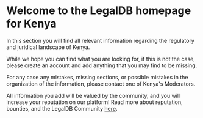 <!-- TITLE: Kenya -->
<!-- SUBTITLE: Welcome to the legalDB home of Kenya -->

# Welcome to the LegalDB homepage for Kenya

In this section you will find all relevant information regarding the regulatory and juridical landscape of Kenya.

While we hope you can find what you are looking for, if this is not the case, please create an account and add anything that you may find to be missing.

For any case any mistakes, missing sections, or possible mistakes in the organization of the information, please contact one of Kenya's Moderators.

All information you add will be valued by the community, and you will increase your reputation on our platform! Read more about reputation, bounties, and the LegalDB Community [here](http://legaldb.herokuapp.com/legaldb/community).
